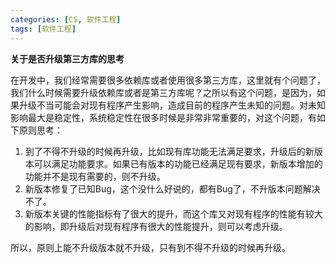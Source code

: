 ```yaml
---
categories: [CS, 软件工程]
tags: [软件工程]
---
```


**关于是否升级第三方库的思考**

在开发中，我们经常需要很多依赖库或者使用很多第三方库，这里就有个问题了，我们什么时候需要升级依赖库或者是第三方库呢？之所以有这个问题，是因为，如果升级不当可能会对现有程序产生影响，造成目前的程序产生未知的问题。对未知影响最大是稳定性，系统稳定性在很多时候是非常非常重要的，对这个问题，有如下原则思考：
1. 到了不得不升级的时候再升级，比如现有库功能无法满足要求，升级后的新版本可以满足功能要求。如果已有版本的功能已经满足现有要求，新版本增加的功能并不是现有需要的，则不升级。
2. 新版本修复了已知Bug，这个没什么好说的，都有Bug了，不升版本问题解决不了。
3. 新版本关键的性能指标有了很大的提升，而这个库又对现有程序的性能有较大的影响，即升级后对现有程序有很大的性能提升，则可以考虑升级。

所以，原则上能不升级版本就不升级，只有到不得不升级的时候再升级。
